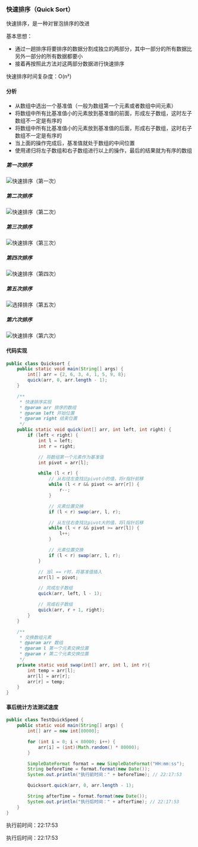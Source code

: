 ### 快速排序（Quick Sort）

快速排序，是一种对冒泡排序的改进

基本思想：

- 通过一趟排序将要排序的数据分割成独立的两部分，其中一部分的所有数据比另外一部分的所有数据都要小
- 接着再按照此方法对这两部分数据进行快速排序

快速排序时间复杂度：O(n²)



#### 分析

- 从数组中选出一个基准值（一般为数组第一个元素或者数组中间元素）
- 将数组中所有比基准值小的元素放到基准值的前面，形成左子数组，这时左子数组不一定是有序的
- 将数组中所有比基准值小的元素放到基准值的后面，形成右子数组，这时右子数组不一定是有序的
- 当上面的操作完成后，基准值就处于数组的中间位置
- 使用递归将左子数组和右子数组进行以上的操作，最后的结果就为有序的数组

##### 第一次排序

![快速排序（第一次）](快速排序.assets/快速排序（第一次）.gif)

##### 第二次排序

![快速排序（第二次）](快速排序.assets/快速排序（第二次）.gif)

##### 第三次排序

![快速排序（第三次）](快速排序.assets/快速排序（第三次）.gif)

##### 第四次排序

![快速排序（第四次）](快速排序.assets/快速排序（第四次）.gif)

##### 第五次排序

![选择排序（第五次）](快速排序.assets/选择排序（第五次）.gif)

##### 第六次排序

![快速排序（第六次）](快速排序.assets/快速排序（第六次）.gif)



#### 代码实现

```java
public class Quicksort {
    public static void main(String[] args) {
        int[] arr = {2, 6, 3, 4, 1, 5, 9, 8};
        quick(arr, 0, arr.length - 1);
    }

    /**
     * 快速排序实现
     * @param arr 排序的数组
     * @param left 开始位置
     * @param right 结束位置
     */
    public static void quick(int[] arr, int left, int right) {
        if (left < right) {
            int l = left;
            int r = right;

            // 将数组第一个元素作为基准值
            int pivot = arr[l];

            while (l < r) {
                // 从右往左查找比pivot小的值，将r指针前移
                while (l < r && pivot <= arr[r]) {
                    r--;
                }

                // 元素位置交换
                if (l < r) swap(arr, l, r);

                // 从左往右查找比pivot大的值，将l指针后移
                while (l < r && pivot >= arr[l]) {
                    l++;
                }

                // 元素位置交换
                if (l < r) swap(arr, l, r);
            }

            // 当l == r时，将基准值插入
            arr[l] = pivot;

            // 完成左子数组
            quick(arr, left, l - 1);

            // 完成右子数组
            quick(arr, r + 1, right);
        }
    }

    /**
     * 交换数组元素
     * @param arr 数组
     * @param l 第一个元素交换位置
     * @param r 第二个元素交换位置
     */
    private static void swap(int[] arr, int l, int r){
        int temp = arr[l];
        arr[l] = arr[r];
        arr[r] = temp;
    }
}
```



#### 事后统计方法测试速度

```java
public class TestQuickSpeed {
    public static void main(String[] args) {
        int[] arr = new int[80000];

        for (int i = 0; i < 80000; i++) {
            arr[i] = (int)(Math.random() * 80000);
        }

        SimpleDateFormat format = new SimpleDateFormat("HH:mm:ss");
        String beforeTime = format.format(new Date());
        System.out.println("执行前时间：" + beforeTime); // 22:17:53

        Quicksort.quick(arr, 0, arr.length - 1);

        String afterTime = format.format(new Date());
        System.out.println("执行后时间：" + afterTime); // 22:17:53
    }
}
```

执行前时间：22:17:53

执行后时间：22:17:53